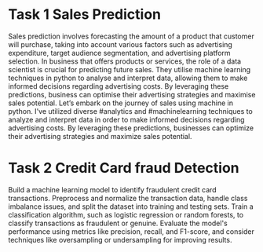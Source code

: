 # Task 1 Sales Prediction
Sales prediction involves forecasting the amount of a product that customer will purchase, taking into account various factors such as advertising expenditure, target audience segmentation, and advertising platform selection.
In business that offers products or services, the role of a data scientist is crucial for predicting future sales. They utilise machine learning techniques in python to analyse and interpret data, allowing them to make informed decisions regarding advertising costs. By leveraging these predictions, business can optimise their advertising strategies and maximise sales potential. Let’s embark on the journey of sales using machine in python.
I've utilized diverse #analytics and #machinelearning techniques to analyze and interpret data in order to make informed decisions regarding advertising costs. By leveraging these predictions, businesses can optimize their advertising strategies and maximize sales potential.

# Task 2 Credit Card fraud Detection
Build a machine learning model to identify fraudulent credit card transactions.
Preprocess and normalize the transaction data, handle class imbalance issues, and split the dataset into training and testing sets.
Train a classification algorithm, such as logistic regression or random forests, to classify transactions as fraudulent or genuine. Evaluate the model's performance using metrics like precision, recall, and F1-score, and consider techniques like oversampling or undersampling for improving results.
